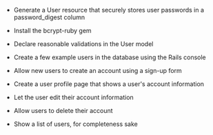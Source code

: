+ Generate a User resource that securely stores user passwords in a password_digest column
+ Install the bcrypt-ruby gem
+ Declare reasonable validations in the User model
+ Create a few example users in the database using the Rails console

+ Allow new users to create an account using a sign-up form
+ Create a user profile page that shows a user's account information
+ Let the user edit their account information
+ Allow users to delete their account
+ Show a list of users, for completeness sake
